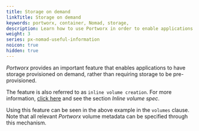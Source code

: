 ```yaml
---
title: Storage on demand
linkTitle: Storage on demand
keywords: portworx, container, Nomad, storage,
description: Learn how to use Portworx in order to enable applications to have storage provisioned on demand rathern than pre-provisioned.
weight: 3
series: px-nomad-useful-information
noicon: true
hidden: true
---
```


_Portworx_ provides an important feature that enables applications to have storage provisioned on demand, rather than requiring storage to be pre-provisioned.

The feature is also referred to as `inline volume creation`. For more information, [click here](/reference/cli/create-and-manage-volumes) and see the section _Inline volume spec_.

Using this feature can be seen in the above example in the `volumes` clause. Note that all relevant _Portworx_ volume metadata can be specified through this mechanism.

